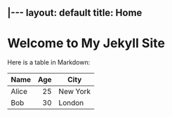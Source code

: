 |---
layout: default
title: Home
---

# Welcome to My Jekyll Site

Here is a table in Markdown:

| Name  | Age | City      |
|-------|----:|----------|
| Alice |  25 | New York |
| Bob   |  30 | London   |
